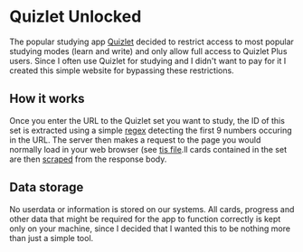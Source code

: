 # Quizlet Unlocked

The popular studying app [Quizlet](ttps://quizlet.com) decided to restrict access to most popular 
studying modes (learn and write) and only allow full access to Quizlet Plus users. Since I often use
Quizlet for studying and I didn't want to pay for it I created this simple website for bypassing these restrictions.

## How it works
Once you enter the URL to the Quizlet set you want to study, the ID of this set is extracted using a simple [regex](https://en.wikipedia.org/wiki/Regular_expression)
detecting the first 9 numbers occuring in the URL. The server then makes a request to the page you would normally load 
in your web browser (see [tis file](tps://github.com/tjallingf/quizlet-unlocked/blob/master/assets/php/Quizlet/Sets.php).ll cards contained in the set are then [scraped](https://en.wikipedia.org/wiki/Web_scraping) from the response body.

## Data storage
No userdata or information is stored on our systems. All cards, progress and other data that might be required for the app to 
function correctly is kept only on your machine, since I decided that I wanted this to be nothing more than just a simple tool.
